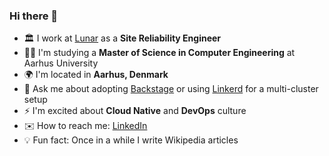 ### Hi there 👋

- 🏛️ I work at [Lunar](https://lunar.app) as a **Site Reliability Engineer**
- 👨‍🎓 I'm studying a **Master of Science in Computer Engineering** at Aarhus University
- 🌍 I'm located in **Aarhus, Denmark**
- 💬 Ask me about adopting [Backstage](https://github.com/backstage/backstage) or using [Linkerd](https://github.com/linkerd/linkerd2) for a multi-cluster setup
- ⚡ I'm excited about **Cloud Native** and **DevOps** culture
- ✉️ How to reach me: [LinkedIn](https://linkedin.com/in/jacob-valdemar)
- 💡 Fun fact: Once in a while I write Wikipedia articles
